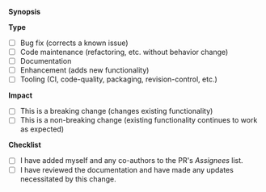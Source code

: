 <!--

INSTRUCTIONS

- Please do not commit temporary, backup, or binary files.
- Please remove commented-out code.
- Please ensure code, config files, etc., contain no hardcoded paths.
- Please format code snippets in PR description/comments with ```code block``` or `inline code`.
- Please consider adding your own review comments to guide other reviewers.

-->

**Synopsis**

<!-- A summary of the change, including relevant motivation, context, useful links, etc. -->

**Type**

<!-- Select one or more -->

- [ ] Bug fix (corrects a known issue)
- [ ] Code maintenance (refactoring, etc. without behavior change)
- [ ] Documentation
- [ ] Enhancement (adds new functionality)
- [ ] Tooling (CI, code-quality, packaging, revision-control, etc.)

**Impact**

<!-- Select one -->

- [ ] This is a breaking change (changes existing functionality)
- [ ] This is a non-breaking change (existing functionality continues to work as expected)

**Checklist**

<!-- Affirm -->

- [ ] I have added myself and any co-authors to the PR's _Assignees_ list.
- [ ] I have reviewed the documentation and have made any updates necessitated by this change.